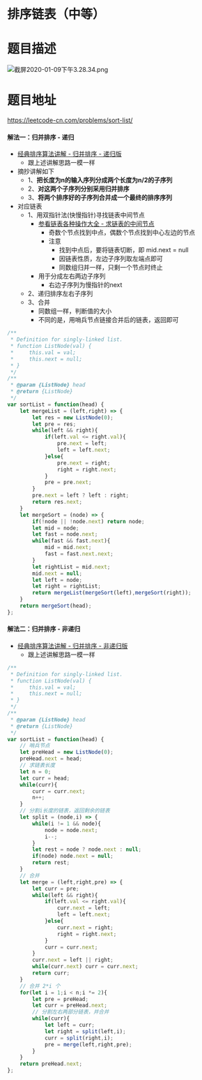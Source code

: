# 排序链表（中等）
# 题目描述
![截屏2020-01-09下午3.28.34.png](https://pic.leetcode-cn.com/75b24990d140db841402780728c4bd9e83fb1f45c5c02c8a95025f299b670240-%E6%88%AA%E5%B1%8F2020-01-09%E4%B8%8B%E5%8D%883.28.34.png)
# 题目地址
<https://leetcode-cn.com/problems/sort-list/>
#### 解法一：归并排序 - 递归
+ [经典排序算法讲解 - 归并排序 - 递归版](https://github.com/Alex660/Algorithms-and-data-structures/blob/master/theoreticalKnowledge/BitOperation%E4%BD%8D%E8%BF%90%E7%AE%97%E3%80%81Bloom%20Filter%E5%B8%83%E9%9A%86%E8%BF%87%E6%BB%A4%E5%99%A8%E3%80%81LRU%20Cache%E7%BC%93%E5%AD%98%E3%80%81Sorting%20algorithm%E6%8E%92%E5%BA%8F%E7%AE%97%E6%B3%95.md)
  + 跟上述讲解思路一模一样
+ 摘抄讲解如下
  + 1、**把长度为n的输入序列分成两个长度为n/2的子序列**
  + 2、**对这两个子序列分别采用归并排序**
  + 3、**将两个排序好的子序列合并成一个最终的排序序列**
+ 对应链表
  + 1、用双指针法(快慢指针)寻找链表中间节点
    + [参看链表各种操作大全 - 求链表的中间节点](https://github.com/Alex660/Algorithms-and-data-structures/blob/master/algo/%E9%93%BE%E8%A1%A8_linkedList.md)
      + 奇数个节点找到中点，偶数个节点找到中心左边的节点
      + 注意
        + 找到中点后，要将链表切断，即 mid.next = null
        + 因链表性质，左边子序列取左端点即可
        + 同数组归并一样，只剩一个节点时终止
    + 用于分成左右两边子序列
      + 右边子序列为慢指针的next
  + 2、递归排序左右子序列
  + 3、合并
    + 同数组一样，判断值的大小
    + 不同的是，用哨兵节点链接合并后的链表，返回即可
```javascript
/**
 * Definition for singly-linked list.
 * function ListNode(val) {
 *     this.val = val;
 *     this.next = null;
 * }
 */
/**
 * @param {ListNode} head
 * @return {ListNode}
 */
var sortList = function(head) {
    let mergeList = (left,right) => {
        let res = new ListNode(0);
        let pre = res;
        while(left && right){
            if(left.val <= right.val){
                pre.next = left;
                left = left.next;
            }else{
                pre.next = right;
                right = right.next;
            }
            pre = pre.next;
        }
        pre.next = left ? left : right;
        return res.next;
    }
    let mergeSort = (node) => {
        if(!node || !node.next) return node;
        let mid = node;
        let fast = node.next;
        while(fast && fast.next){
            mid = mid.next;
            fast = fast.next.next;
        }
        let rightList = mid.next;
        mid.next = null;
        let left = node;
        let right = rightList;
        return mergeList(mergeSort(left),mergeSort(right));
    }
    return mergeSort(head);
};
```
#### 解法二：归并排序 - 非递归
+ [经典排序算法讲解 - 归并排序 - 非递归版](https://github.com/Alex660/Algorithms-and-data-structures/blob/master/theoreticalKnowledge/BitOperation%E4%BD%8D%E8%BF%90%E7%AE%97%E3%80%81Bloom%20Filter%E5%B8%83%E9%9A%86%E8%BF%87%E6%BB%A4%E5%99%A8%E3%80%81LRU%20Cache%E7%BC%93%E5%AD%98%E3%80%81Sorting%20algorithm%E6%8E%92%E5%BA%8F%E7%AE%97%E6%B3%95.md)
  + 跟上述讲解思路一模一样
```javascript
/**
 * Definition for singly-linked list.
 * function ListNode(val) {
 *     this.val = val;
 *     this.next = null;
 * }
 */
/**
 * @param {ListNode} head
 * @return {ListNode}
 */
var sortList = function(head) {
    // 哨兵节点
    let preHead = new ListNode(0);
    preHead.next = head;
    // 求链表长度
    let n = 0;
    let curr = head;
    while(curr){
        curr = curr.next;
        n++;
    }
    // 分割i长度的链表，返回剩余的链表
    let split = (node,i) => {
        while(i != 1 && node){
            node = node.next;
            i--;
        }
        let rest = node ? node.next : null;
        if(node) node.next = null;
        return rest;
    }
    // 合并
    let merge = (left,right,pre) => {
        let curr = pre;
        while(left && right){
            if(left.val <= right.val){
                curr.next = left;
                left = left.next;
            }else{
                curr.next = right;
                right = right.next;
            }
            curr = curr.next;
        }
        curr.next = left || right;
        while(curr.next) curr = curr.next;
        return curr;
    }
    // 合并 2*i 个
    for(let i = 1;i < n;i *= 2){
        let pre = preHead;
        let curr = preHead.next;
        // 分割左右两部分链表，并合并
        while(curr){
            let left = curr;
            let right = split(left,i);
            curr = split(right,i);
            pre = merge(left,right,pre);
        }
    }
    return preHead.next;
};
```